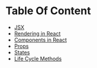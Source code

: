 # Table Of Content

- <a href="notes\jsx_react.md"> JSX</a>
- <a href="notes\rendering.md">Rendering in React</a>
- <a href="notes\components.md">Components in React</a>
- <a href="notes\props.md">Props</a>
- <a href="notes\states.md">States</a>
- <a href="notes\lifecycleMethods.md">Life Cycle Methods</a>